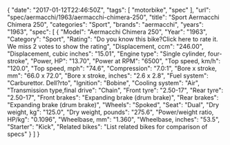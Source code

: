 {
    "date": "2017-01-12T22:46:50Z",
    "tags": [
        "motorbike",
        "spec"
    ],
    "url": "spec\/aermacchi\/1963\/aermacchi-chimera-250",
    "title": "Sport Aermacchi Chimera 250",
    "categories": "Sport",
    "brands": "aermacchi",
    "years": "1963",
    "spec": [
        {
            "Model": "Aermacchi Chimera 250",
            "Year": "1963",
            "Category": "Sport",
            "Rating": "Do you know this bike?Click here to rate it. We miss 2 votes to show the rating",
            "Displacement, ccm": "246.00",
            "Displacement, cubic inches": "15.01",
            "Engine type": "Single cylinder, four-stroke",
            "Power, HP": "13.70",
            "Power at RPM": "6500",
            "Top speed, km\/h": "120.0",
            "Top speed, mph": "74.6",
            "Compression": "7.0:1",
            "Bore x stroke, mm": "66.0 x 72.0",
            "Bore x stroke, inches": "2.6 x 2.8",
            "Fuel system": "Carburettor. Dell?rto",
            "Ignition": "Bobine",
            "Cooling system": "Air",
            "Transmission type,final drive": "Chain",
            "Front tyre": "2.50-17",
            "Rear tyre": "2.50-17",
            "Front brakes": "Expanding brake (drum brake)",
            "Rear brakes": "Expanding brake (drum brake)",
            "Wheels": "Spoked",
            "Seat": "Dual",
            "Dry weight, kg": "125.0",
            "Dry weight, pounds": "275.6",
            "Power\/weight ratio, HP\/kg": "0.1096",
            "Wheelbase, mm": "1.360",
            "Wheelbase, inches": "53.5",
            "Starter": "Kick",
            "Related bikes": "List related bikes for comparison of specs"
        }
    ]
}